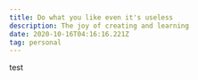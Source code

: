 ```yaml
---
title: Do what you like even it's useless
description: The joy of creating and learning
date: 2020-10-16T04:16:16.221Z
tag: personal
---
```

test